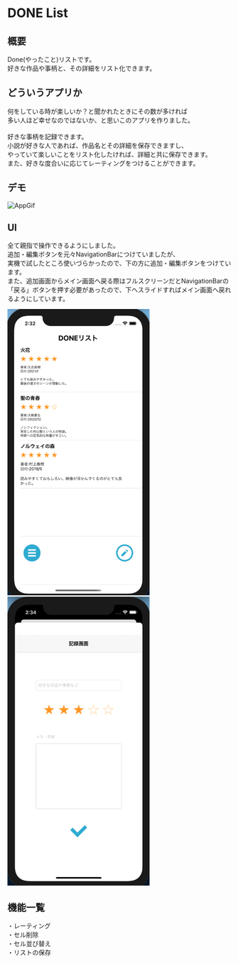 # DONE List

## 概要
Done(やったこと)リストです。<br>
好きな作品や事柄と、その詳細をリスト化できます。<br>

## どういうアプリか
何をしている時が楽しいか？と聞かれたときにその数が多ければ<br>
多い人ほど幸せなのではないか、と思いこのアプリを作りました。<br>
<br>
好きな事柄を記録できます。<br>
小説が好きな人であれば、作品名とその詳細を保存できますし、<br>
やっていて楽しいことをリスト化したければ、詳細と共に保存できます。<br>
また、好きな度合いに応じてレーティングをつけることができます。

## デモ
![AppGif](https://user-images.githubusercontent.com/78245675/110229096-4d880780-7f4a-11eb-80e1-1c63d561c501.gif)

## UI
全て親指で操作できるようにしました。<br>
追加・編集ボタンを元々NavigationBarにつけていましたが、<br>
実機で試したところ使いづらかったので、下の方に追加・編集ボタンをつけています。<br>
また、追加画面からメイン画面へ戻る際はフルスクリーンだとNavigationBarの<br>
「戻る」ボタンを押す必要があったので、下へスライドすればメイン画面へ戻れるようにしています。

<img src="スクリーンショット1'.png" width="320px">
<img src="スクリーンショット2.png" width="320px">

## 機能一覧
・レーティング<br>
・セル削除<br>
・セル並び替え<br>
・リストの保存
